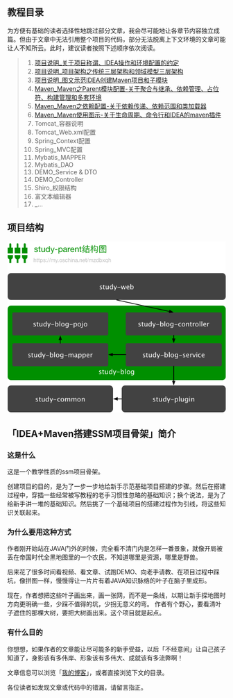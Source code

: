 ## 教程目录
为方便有基础的读者选择性地跳过部分文章，我会尽可能地让各章节内容独立成篇。但由于文章中无法引用整个项目的代码，部分无法脱离上下文环境的文章可能让人不知所云。此时，建议读者按照下述顺序依次阅读。
> 1. [项目说明_关于项目称谓、IDEA操作和环境配置的约定](https://my.oschina.net/mzdbxqh/blog/837913)
> 1. [项目说明_项目架构之传统三层架构和领域模型三层架构
](https://my.oschina.net/mzdbxqh/blog/865046)
> 1. [项目说明_图文示范IDEA创建Maven项目和子模块](https://my.oschina.net/mzdbxqh/blog/845979)
> 1. [Maven_Maven之Parent模块配置-关于聚合与继承、依赖管理、占位符、构建管理和多套环境](https://my.oschina.net/mzdbxqh/blog/846018)
> 1. [Maven_Maven之依赖配置-关于依赖传递、依赖范围和类加载器](https://my.oschina.net/mzdbxqh/blog/847313)
> 1. [Maven_Maven使用图示-关于生命周期、命令行和IDEA的maven插件](https://my.oschina.net/mzdbxqh/blog/849040)
> 1. Tomcat_容器说明
> 1. Tomcat_Web.xml配置
> 1. Spring_Context配置
> 1. Spring_MVC配置
> 1. Mybatis_MAPPER
> 1. Mybatis_DAO
> 1. DEMO_Service & DTO
> 1. DEMO_Controller
> 1. Shiro_权限结构
> 1. 富文本编辑器
> 1. _...

## 项目结构
![项目结构](/doc/structure.png)

## 「IDEA+Maven搭建SSM项目骨架」简介
### 这是什么

这是一个教学性质的ssm项目骨架。

创建项目的目的，是为了一步一步地给新手示范基础项目搭建的步骤。然后在搭建过程中，穿插一些经常被写教程的老手习惯性忽略的基础知识；换个说法，是为了给新手讲一堆的基础知识。然后挑了一个基础项目的搭建过程作为引线，将这些知识关联起来。

### 为什么要用这种方式

作者刚开始站在JAVA门外的时候，完全看不清门内是怎样一番景象，就像开局被丢在帝国时代全黑地图里的一个农民，不知道哪里是资源，哪里是野兽。

后来花了很多时间看视频、看文章、试跑DEMO、向老手请教、在项目过程中踩坑，像拼图一样，慢慢得让一片片有着JAVA知识脉络的叶子在脑子里成形。

现在，作者想把这些叶子画出来，画一张网，而不是一条线，以期让新手探地图时方向更明确一些，少踩不值得的坑，少拐无意义的弯。
作者有个野心，要看清叶子遮住的那棵大树，要把大树画出来。这个项目就是起点。

### 有什么目的

你想想，如果作者的文章能让尽可能多的新手受益，以后「不经意间」让自己孩子知道了，身影该有多伟岸、形象该有多伟大、成就该有多流弊啊！

文章信息可以浏览「[我的博客](https://my.oschina.net/mzdbxqh)」，或者直接浏览下文的目录。

各位读者如发现文章或代码中的错漏，请留言指正。






